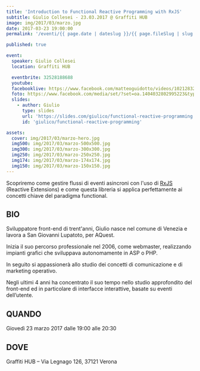 ```yaml
---
title: 'Introduction to Functional Reactive Programming with RxJS'
subtitle: Giulio Collesei - 23.03.2017 @ Graffiti HUB
image: img/2017/03/marzo.jpg
date: 2017-03-23 19:00:00
permalink: '/eventi/{{ page.date | dateslug }}/{{ page.fileSlug | slug }}/index.html'

published: true

event:
  speaker: Giulio Collesei
  location: Graffiti HUB

  eventbrite: 32528188688
  youtube:
  facebooklive: https://www.facebook.com/matteoguidotto/videos/10212832312106506/
  foto: https://www.facebook.com/media/set/?set=oa.1404032802995223&type=1
  slides:
    - author: Giulio
      type: slides
      url: 'https://slides.com/giulico/functional-reactive-programming'
      id: 'giulico/functional-reactive-programming'

assets:
  cover: img/2017/03/marzo-hero.jpg
  img500: img/2017/03/marzo-500x500.jpg
  img300: img/2017/03/marzo-300x300.jpg
  img250: img/2017/03/marzo-250x250.jpg
  img174: img/2017/03/marzo-174x174.jpg
  img150: img/2017/03/marzo-150x150.jpg
---
```


Scopriremo come gestire flussi di eventi asincroni con l'uso di [RxJS](https://github.com/ReactiveX/rxjs)
(Reactive Extensions) e come questa libreria si applica perfettamente ai concetti chiave del paradigma functional.

## BIO

Sviluppatore front-end di trent'anni, Giulio nasce nel comune di Venezia e lavora a San Giovanni Lupatoto, per AQuest.

Inizia il suo percorso professionale nel 2006, come webmaster, realizzando impianti grafici che sviluppava autonomamente
in ASP o PHP.

In seguito si appassionerà allo studio dei concetti di comunicazione e di marketing operativo.

Negli ultimi 4 anni ha concentrato il suo tempo nello studio approfondito del front-end ed in particolare di interfacce
interattive, basate su eventi dell’utente.

## QUANDO

Giovedì 23 marzo 2017 dalle 19:00 alle 20:30

## DOVE

Graffiti HUB – Via Legnago 126, 37121 Verona
